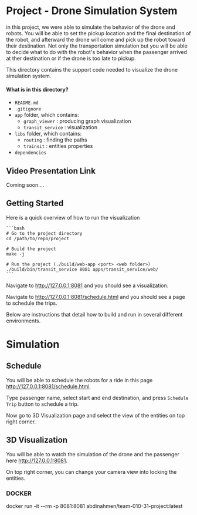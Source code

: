# Project - Drone Simulation System

in this project, we were able to simulate the behavior of the drone and robots. You will be able to set the pickup location and the final destination of the robot, and afterward the drone will come and pick up the robot toward their destination. Not only the transportation simulation but you will be able to decide what to do with the robot's behavior when the passenger arrived at ther destination or if the drone is too late to pickup.

This directory contains the support code needed to visualize the drone simulation system.

#### What is in this directory?
<ul>
  <li>  <code>README.md</code>
  <li>  <code>.gitignore</code>
  <li>  <code>app</code> folder, which contains:
    <ul>
      <li>  <code>graph_viewer</code> : producing graph visualization
      <li>  <code>transit_service</code> : visualization
    </ul>
  <li>  <code>libs</code> folder, which contains:
    <ul>
      <li>  <code>routing</code> : finding the paths
      <li>  <code>trainsit</code> : entities properties
    </ul>
  <li>  <code>dependencies</code>
</ul>

## Video Presentation Link
Coming soon....
## Getting Started

Here is a quick overview of how to run the visualization

    ```bash
    # Go to the project directory
    cd /path/to/repo/project
    
    # Build the project
    make -j
    
    # Run the project (./build/web-app <port> <web folder>)
    ./build/bin/transit_service 8081 apps/transit_service/web/
    ```
    
Navigate to http://127.0.0.1:8081 and you should see a visualization.

Navigate to http://127.0.0.1:8081/schedule.html and you should see a page to schedule the trips.

Below are instructions that detail how to build and run in several different environments.  


# Simulation

## Schedule
You will be able to schedule the robots for a ride in this page http://127.0.0.1:8081/schedule.html. 

Type passenger name, select start and end destination, and press `Schedule Trip` button to schedule a trip. 

Now go to 3D Visualization page and select the view of the entities on top right corner.

## 3D Visualization
You will be able to watch the simulation of the drone and the passenger here http://127.0.0.1:8081.

On top right corner, you can change your camera view into locking the entities.

### DOCKER 
docker run -it --rm -p 8081:8081 abdinahmen/team-010-31-project:latest


